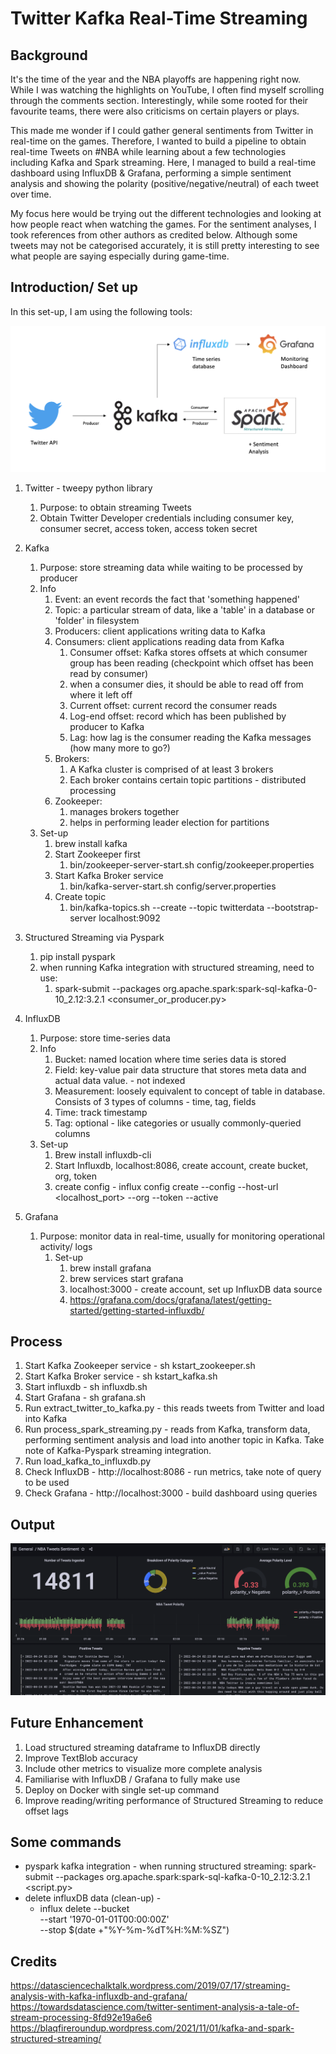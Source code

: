 # Twitter Kafka Real-Time Streaming

## Background
It's the time of the year and the NBA playoffs are happening right now. While I was watching the highlights on YouTube, I often find myself scrolling through the comments section. Interestingly, while some rooted for their favourite teams, there were also criticisms on certain players or plays.

This made me wonder if I could gather general sentiments from Twitter in real-time on the games. Therefore, I wanted to build a pipeline to obtain real-time Tweets on #NBA while learning about a few technologies including Kafka and Spark streaming. Here, I managed to build a real-time dashboard using InfluxDB & Grafana, performing a simple sentiment analysis and showing the polarity (positive/negative/neutral) of each tweet over time.

My focus here would be trying out the different technologies and looking at how people react when watching the games. For the sentiment analyses, I took references from other authors as credited below. Although some tweets may not be categorised accurately, it is still pretty interesting to see what people are saying especially during game-time.

## Introduction/ Set up
In this set-up, I am using the following tools:

![plot](docs/Architecture.png)

1. Twitter - tweepy python library
   1. Purpose: to obtain streaming Tweets
   2. Obtain Twitter Developer credentials including consumer key, consumer secret, access token, access token secret
2. Kafka
   1. Purpose: store streaming data while waiting to be processed by producer
   2. Info
      1. Event: an event records the fact that 'something happened'
      2. Topic: a particular stream of data, like a 'table' in a database or 'folder' in filesystem
      3. Producers: client applications writing data to Kafka
      4. Consumers: client applications reading data from Kafka
         1. Consumer offset: Kafka stores offsets at which consumer group has been reading (checkpoint which offset has been read by consumer)
         2. when a consumer dies, it should be able to read off from where it left off
         3. Current offset: current record the consumer reads
         4. Log-end offset: record which has been published by producer to Kafka
         5. Lag: how lag is the consumer reading the Kafka messages (how many more to go?)
      5. Brokers: 
         1. A Kafka cluster is comprised of at least 3 brokers
         2. Each broker contains certain topic partitions - distributed processing
      6. Zookeeper:
         1. manages brokers together
         2. helps in performing leader election for partitions
   3. Set-up
      1. brew install kafka
      2. Start Zookeeper first
         1. bin/zookeeper-server-start.sh config/zookeeper.properties
      3. Start Kafka Broker service
         1. bin/kafka-server-start.sh config/server.properties
      4. Create topic
         1. bin/kafka-topics.sh --create --topic twitterdata --bootstrap-server localhost:9092
3. Structured Streaming via Pyspark
   1. pip install pyspark
   2. when running Kafka integration with structured streaming, need to use:
      1. spark-submit --packages org.apache.spark:spark-sql-kafka-0-10_2.12:3.2.1 <consumer_or_producer.py>
4. InfluxDB
   1. Purpose: store time-series data
   2. Info
      1. Bucket: named location where time series data is stored
      2. Field: key-value pair data structure that stores meta data and actual data value. - not indexed
      3. Measurement: loosely equivalent to concept of table in database. Consists of 3 types of columns - time, tag, fields
      4. Time: track timestamp 
      5. Tag: optional - like categories or usually commonly-queried columns
   3. Set-up
      1. Brew install influxdb-cli
      2. Start Influxdb, localhost:8086, create account, create bucket, org, token
      3. create config - influx config create --config <name> --host-url <localhost_port> --org <name> --token <token> --active

5. Grafana
   1. Purpose: monitor data in real-time, usually for monitoring operational activity/ logs
      1. Set-up
         1. brew install grafana
         2. brew services start grafana
         3. localhost:3000 - create account, set up InfluxDB data source
         4. https://grafana.com/docs/grafana/latest/getting-started/getting-started-influxdb/

## Process
1. Start Kafka Zookeeper service - sh kstart_zookeeper.sh
2. Start Kafka Broker service - sh kstart_kafka.sh
3. Start influxdb - sh influxdb.sh
4. Start Grafana - sh grafana.sh
5. Run extract_twitter_to_kafka.py - this reads tweets from Twitter and load into Kafka
6. Run process_spark_streaming.py - reads from Kafka, transform data, performing sentiment analysis and load into another topic in Kafka. Take note of Kafka-Pyspark streaming integration.
7. Run load_kafka_to_influxdb.py
8. Check InfluxDB - http://localhost:8086 - run metrics, take note of query to be used
9. Check Grafana - http://localhost:3000 - build dashboard using queries

## Output
![plot](docs/Grafana_dashboard.png)

## Future Enhancement
1. Load structured streaming dataframe to InfluxDB directly
2. Improve TextBlob accuracy
3. Include other metrics to visualize more complete analysis
4. Familiarise with InfluxDB / Grafana to fully make use
5. Deploy on Docker with single set-up command
6. Improve reading/writing performance of Structured Streaming to reduce offset lags

## Some commands
- pyspark kafka integration - when running structured streaming: spark-submit --packages org.apache.spark:spark-sql-kafka-0-10_2.12:3.2.1 <script.py>
- delete influxDB data (clean-up) -
  - influx delete --bucket <bucket> \
  --start '1970-01-01T00:00:00Z' \
    --stop $(date +"%Y-%m-%dT%H:%M:%SZ")

## Credits
https://datasciencechalktalk.wordpress.com/2019/07/17/streaming-analysis-with-kafka-influxdb-and-grafana/
https://towardsdatascience.com/twitter-sentiment-analysis-a-tale-of-stream-processing-8fd92e19a6e6
https://blaqfireroundup.wordpress.com/2021/11/01/kafka-and-spark-structured-streaming/